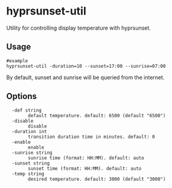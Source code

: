 # hyprsunset-util

Utility for controlling display temperature with hyprsunset.

## Usage

```
#example
hyprsunset-util -duration=10 --sunset=17:00 --sunrise=07:00
```

By default, sunset and sunrise will be queried from the internet.

## Options

```
  -def string
    	default temperature. default: 6500 (default "6500")
  -disable
    	disable
  -duration int
    	transition duration time in minutes. default: 0
  -enable
    	enable
  -sunrise string
    	sunrise time (format: HH:MM). default: auto
  -sunset string
    	sunset time (format: HH:MM). default: auto
  -temp string
    	desired temperature. default: 3000 (default "3000")
```
